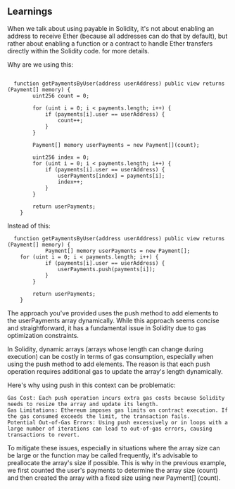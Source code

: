 ## Learnings
When we talk about using payable in Solidity, it's not about enabling an address to receive Ether (because all addresses can do that by default), but rather about enabling a function or a contract to handle Ether transfers directly within the Solidity code. for more details.


Why are we using this:

```

  function getPaymentsByUser(address userAddress) public view returns (Payment[] memory) {
        uint256 count = 0;

        for (uint i = 0; i < payments.length; i++) {
            if (payments[i].user == userAddress) {
                count++;
            }
        }

        Payment[] memory userPayments = new Payment[](count);

        uint256 index = 0;
        for (uint i = 0; i < payments.length; i++) {
            if (payments[i].user == userAddress) {
                userPayments[index] = payments[i];
                index++;
            }
        }

        return userPayments;
    }

```

Instead of this:

```
  function getPaymentsByUser(address userAddress) public view returns (Payment[] memory) {
            Payment[] memory userPayments = new Payment[];
    for (uint i = 0; i < payments.length; i++) {
            if (payments[i].user == userAddress) {
                userPayments.push(payments[i]);
            }
        }

        return userPayments;
    }
```

The approach you've provided uses the push method to add elements to the userPayments array dynamically. While this approach seems concise and straightforward, it has a fundamental issue in Solidity due to gas optimization constraints.

In Solidity, dynamic arrays (arrays whose length can change during execution) can be costly in terms of gas consumption, especially when using the push method to add elements. The reason is that each push operation requires additional gas to update the array's length dynamically.

Here's why using push in this context can be problematic:

    Gas Cost: Each push operation incurs extra gas costs because Solidity needs to resize the array and update its length.
    Gas Limitations: Ethereum imposes gas limits on contract execution. If the gas consumed exceeds the limit, the transaction fails.
    Potential Out-of-Gas Errors: Using push excessively or in loops with a large number of iterations can lead to out-of-gas errors, causing transactions to revert.

To mitigate these issues, especially in situations where the array size can be large or the function may be called frequently, it's advisable to preallocate the array's size if possible. This is why in the previous example, we first counted the user's payments to determine the array size (count) and then created the array with a fixed size using new Payment[] (count).
